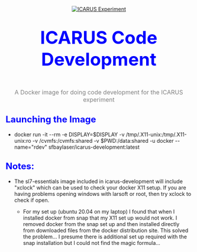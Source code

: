 <!-- It seems that github simply ignores the "style" tags within div tags... so try something different -->
<p align=center>
<a href="http://icarus.lngs.infn.it"><img src="http://icarus.lngs.infn.it/img/n3.jpg" alt="ICARUS Experiment" style="border:0"></a>
</p>

<h1 align=center><font color="blue"><font size="7">ICARUS Code Development</font></font></h1><br>
<p align=center>
<font color="gray"><font size="3">A Docker image for doing code development for the ICARUS experiment</font></font><br>
</p>


<h2><font color="blue"><font size="5">Launching the Image</font></font></h2>
<ul>
    <li>docker run -it --rm -e DISPLAY=$DISPLAY -v /tmp/.X11-unix:/tmp/.X11-unix:ro -v /cvmfs:/cvmfs:shared -v $PWD:/data:shared -u docker --name="rdev" sfbaylaser/icarus-development:latest</li>
</ul>

<h2><font color="blue"><font size="5">Notes:</font></font></font></h2>
<ul>
	<li>The sl7-essentials image included in icarus-development will include "xclock" which can be used to check your docker X11 setup. If you are having problems opening windows with larsoft or root, then try xclock to check if open. </li>
	<ul>
		<li>For my set up (ubuntu 20.04 on my laptop) I found that when I installed docker from snap that my X11 set up would not work. I removed docker from the snap set up and then installed directly from downloaded files from the docker distribution site. This solved the problem... I presume there is additional set up required with the snap installation but I could not find the magic formula...</li>
	</ul>
</ul>


